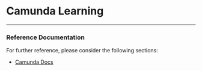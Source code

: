 # Camunda Learning 
   
***

### Reference Documentation
For further reference, please consider the following sections:
* [Camunda Docs](https://docs.camunda.org/manual/7.11/introduction/)
